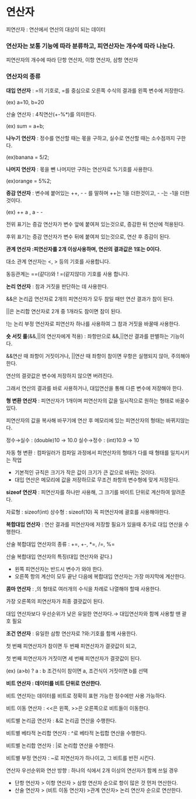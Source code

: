 # 연산자

피연산자 : 연산에서 연산의 대상이 되는 데이터

### 연산자는 보통 기능에 따라 분류하고, 피연산자는 개수에 따라 나눈다.

피연산자의 개수에 따라 단항 연산자, 이항 연산자, 삼항 연산자

### 연산자의 종류

**대입 연산자** : =의 기호로, =를 중심으로 오른쪽 수식의 결과를 왼쪽 변수에 저장한다.

(ex) a=10,  b=20

산술 연산자 : 4칙연산(+-%*)를 의미한다.

(ex) sum = a+b;

**나누기 연산자** : 정수를 연산할 때는 몫을 구하고, 실수로 연산할 때는 소수점까지 구한다.

(ex)banana = 5/2;

**나머지 연산자** : 몫을 뺀 나머지만 구하는 연산자로 %기호를 사용한다.

(ex)orange = 5%2;

**증감 연산자** :  변수에 붙어있는 ++, - - 를 말하며 ++는 1을 더한것이고, - -는 -1을 더한것이다.

(ex) ++ a  , a - -

전위 표기는 증감 연산자가 변수 앞에 붙여져 있는것으로, 증감한 뒤 연산에 적용된다.

후위 표기는 증감 연산자가 변수 뒤에 붙여져 있는것으로, 연산 후 증감이 된다.

**관계 연산자  :피연산자를 2개 이상사용하며, 연산의 결과값은 1또는 0이다.**

대소 관계 연산자는 <, > 등의 기호를 사용합니다.

동등관계는 ==(같다)와 ! =(같지않다) 기호를 사용 합니다.

**논리 연산자** : 참과 거짓을 판단하는 데 사용한다.

&&은 논리곱 연산자로 2개의 피연산자가 모두 참일 때만 연산 결과가 참이 된다.

||은 논리합 연산자로 2개 중 1개라도 참이면 참이 된다.

!는 논리 부정 연산자로 피연산자 하나를 사용하여 그 참과 거짓을 바꿀때 사용한다.

**숏 서킷 룰**(&&,||의 연산자에게 적용) : 좌항만으로 &&,||연산 결과를 판별하는 기능이다.

&&연산 때 좌항이 거짓이거나, ||연산 때 좌항이 참이면 우항은 실행되지 않아, 주의해야 한다.

연산의 결괏값은 변수에 저장하지 않으면 버려진다.

그래서 연산의 결과를 바로 사용하거나, 대입연산을 통해 다른 변수에 저장해야 한다.

**형 변환 연산자** : 피연산자가 1개이며 피연산자의 값을 일시적으로 원하는 형태로 바꿀수 있다.

피연산자의 값을 복사해 바꾸기에 연산 후 메모리에 있는 피연산자의 형태는 바뀌지않는다.

정수→실수 : (double)10 → 10.0                      실수→정수 : (int)10.9 → 10

자동 형 변환 : 컴파일러가 컴파일 과정에서 피연산자의 형태가 다를 때 형태를 일치시키는 작업

- 기본적인 규칙은 크기가 작은 값이 크기가 큰 값으로 바뀌는 것이다.
- 대입 연산은 메모리에 값을 저장하므로 무조건 좌항의 변수형에 맞게 저장된다.

**sizeof 연산자** : 피연산자를 하나만 사용해, 그 크기를 바이트 단위로 계산하여 알려준다.

자료형 : sizeof(int)     상수형 :  sizeof(10)  꼭 피연산자에 괄호를 사용해야한다.

**복합대입 연산자** : 연산 결과를 피연산자에 저장할 필요가 있을때 추가로 대입 연산을 수행한다.

산술 복합대입 연산자의 종류 : +=, +-, *=, /=, %=

산술 복합대입 연산자의 특징(대입 연산자와 같다.)

- 왼쪽 피연산자는 반드시 변수가 와야 한다.
- 오른쪽 항의 계산이 모두 끝난 다음에 복합대입 연산자는 가장 마지막에 계산한다.

**콤마 연산자** : ,의 형태로 여러개의 수식을 차례로 나열해야 할때 사용한다.

가장 오른쪽의 피연산자가 최종 결괏값이 된다.

대입 연산자보다 우선순위가 낮은 유일한 연산자다.→ 대입연산자와 함께 사용할 땐 괄호 필요

**조건 연산자** : 유일한 삼항 연산자로 ?와:기호를 함께 사용한다.

첫 번째 피연산자가 참이면 두 번째 피연산자가 결괏값이 되고,

첫 번째 피연산자가 거짓이면 세 번째 피연산자가 결괏값이 된다.

(ex) (a>b) ? a : b  조건식이 참이면 a, 조건식이 거짓이면 b를 선택

**비트 연산자 : 데이터를 비트 단위로 연산한다.**

비트 연산자는 데이터를 비트로 정확히 표현 가능한 정수에만 사용 가능하다.

비트 이동 연산자 : <<은 왼쪽, >>은 오른쪽으로 비트들이 이동한다.

비트별 논리곱 연산자 : &로 논리곱 연산을 수행한다.

비트별 베타적 논리합 연산자 : ^로 베타적 논립합 연산을 수행한다.

비트별 논리합 연산자 : |로 논리합 연산을 수행한다.

비트별 부정 연산자 :  ~로 피연산자가 하나이고, 그 비트를 반전 시킨다.

연산자 우선순위와 연산 방향 : 하나의 식에서 2개 이상의 연산자가 함께 쓰일 경우

- 단항 연산자 > 이항 연산자 > 삼항 연산자 순으로 항이 많은 것 먼저 연산한다.
- 산술 연산자 > (비트 이동 연산자) >관계 연산자> 논리 연산자 순으로 연산한다.

